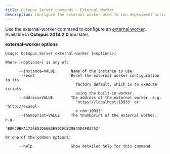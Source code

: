 ```yaml
---
title: Octopus Server commands - External Worker
description: Configure the external worker used to run deployment actions and scripts on the Octopus Server
---
```


Use the external-worker command to configure an [external worker](/docs/administration/workers/index.md#external-worker). Available in **Octopus 2018.2.0** and later.

**external-worker options**

```text
Usage: Octopus.Server external-worker [<options>]

Where [<options>] is any of:

      --instance=VALUE       Name of the instance to use
      --reset                Reset the external worker configuration to its
                               factory default, which is to execute scripts
                               using the built-in worker.
      --address=VALUE        The address of the external worker. e.g.
                               'https://localhost:10933' or 'http://exampl-
                               e.com:10933'
      --thumbprint=VALUE     The thumbprint of the external worker. e.g.
                               'B8FC0BFA1726B53D66B3E89CFC830E4DD4F83752'

Or one of the common options:

      --help                 Show detailed help for this command
```
